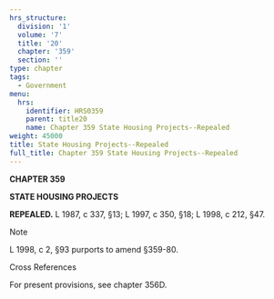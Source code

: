 ```yaml
---
hrs_structure:
  division: '1'
  volume: '7'
  title: '20'
  chapter: '359'
  section: ''
type: chapter
tags:
  - Government
menu:
  hrs:
    identifier: HRS0359
    parent: title20
    name: Chapter 359 State Housing Projects--Repealed
weight: 45000
title: State Housing Projects--Repealed
full_title: Chapter 359 State Housing Projects--Repealed
---
```

**CHAPTER 359**

**STATE HOUSING PROJECTS**

**REPEALED.** L 1987, c 337, §13; L 1997, c 350, §18; L 1998, c 212, §47.

Note

L 1998, c 2, §93 purports to amend §359-80.

Cross References

For present provisions, see chapter 356D.